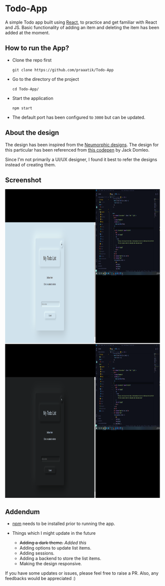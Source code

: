# Todo-App

A simple Todo app built using [React](https://reactjs.org/), to practice and get familiar with React and JS. Basic functionality of adding an item and deleting the item has been added at the moment.

## How to run the App?

- Clone the repo first

  `git clone https://github.com/praaatik/Todo-App`

- Go to the directory of the project

  `cd Todo-App/`

- Start the application

  `npm start`

- The default port has been configured to `3000` but can be updated.

## About the design

The design has been inspired from the [Neumorphic designs](https://uxdesign.cc/neumorphism-in-user-interfaces-b47cef3bf3a6). The design for this particular has been referenced from [this codepen](https://codepen.io/jackdomleo7/full/mdeowoz) by Jack Domleo.

Since I'm not primarily a UI/UX designer, I found it best to refer the designs instead of creating them.

## Screenshot

<img src="https://github.com/praaatik/Todo-App/blob/master/screenshotLight.PNG" width=800px height=500px>
<img src="https://github.com/praaatik/Todo-App/blob/master/screenshotDark.PNG" width=800px height=500px>


## Addendum

- [npm](https://www.npmjs.com/get-npm) needs to be installed prior to running the app.

- Things which I might update in the future
  - ~~Adding a dark theme.~~ _Added this_
  - Adding options to update list items.
  - Adding sessions.
  - Adding a backend to store the list items.
  - Making the design responsive.

If you have some updates or issues, please feel free to raise a PR. Also, any feedbacks would be appreciated :)
